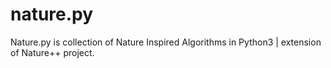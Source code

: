 # nature.py
Nature.py is collection of Nature Inspired Algorithms in Python3 |  extension of Nature++ project.
